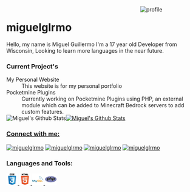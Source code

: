 <img align="right" alt="profile" width=30% src="https://scontent-ord5-1.xx.fbcdn.net/v/t1.15752-9/322153085_733872511507793_9052222155422473684_n.jpg?_nc_cat=111&ccb=1-7&_nc_sid=ae9488&_nc_ohc=F2t-p8ZI5mYAX-uYE4t&_nc_ht=scontent-ord5-1.xx&oh=03_AdSyU8fJCSFGxGHplhPytSsQS6V6IhlHoZ4aPrtVoWNhog&oe=63D77400">

<h1>miguelglrmo</h1>

<p>Hello, my name is Miguel Guillermo
I'm a 17 year old Developer from Wisconsin,
Looking to learn more languages in the near future.

<h3>Current Project's</h3>
<dl>
  <dt>My Personal Website</dt>
  <dd>This website is for my personal portfolio</dd>
  
  <dt>Pocketmine Plugins</dt>
  <dd>Currently working on Pocketmine Plugins using PHP, an external module which can be added to Minecraft Bedrock servers to add custom features.</dd>

  

<a href="https://github.com/miguelglrmo">
<img align="left" alt="Miguel's Github Stats" src="https://github-readme-stats.vercel.app/api?username=miguelglrmo&show_icons=true&theme=tokyonight" />
<img align="bottom" alt="Miguel's Github Stats" src="https://github-readme-stats.vercel.app/api/top-langs/?username=miguelglrmo&show_icons=true&theme=tokyonight"/>
 
  

<h3 align="left">Connect with me:</h3>
<p align="left">
<a href="https://dev.to/miguelglrmo" target="blank"><img align="center" src="https://raw.githubusercontent.com/rahuldkjain/github-profile-readme-generator/master/src/images/icons/Social/devto.svg" alt="miguelglrmo" height="20" width="20" /></a>
<a href="https://twitter.com/miguelglrmo" target="blank"><img align="center" src="https://raw.githubusercontent.com/rahuldkjain/github-profile-readme-generator/master/src/images/icons/Social/twitter.svg" alt="miguelglrmo" height="20" width="20" /></a>
<a href="https://stackoverflow.com/users/miguelglrmo" target="blank"><img align="center" src="https://raw.githubusercontent.com/rahuldkjain/github-profile-readme-generator/master/src/images/icons/Social/stack-overflow.svg" alt="miguelglrmo" height="20" width="20" /></a>
<a href="https://instagram.com/miguelglrmo" target="blank"><img align="center" src="https://raw.githubusercontent.com/rahuldkjain/github-profile-readme-generator/master/src/images/icons/Social/instagram.svg" alt="miguelglrmo" height="20" width="20" /></a>
</p>

<h3 align="left">Languages and Tools:</h3>
<p align="left"> <a href="https://www.w3schools.com/css/" target="_blank" rel="noreferrer"> <img src="https://raw.githubusercontent.com/devicons/devicon/master/icons/css3/css3-original-wordmark.svg" alt="css3" width="30" height="30"/> </a> <a href="https://www.w3.org/html/" target="_blank" rel="noreferrer"> <img src="https://raw.githubusercontent.com/devicons/devicon/master/icons/html5/html5-original-wordmark.svg" alt="html5" width="30" height="30"/> </a> <a href="https://www.mysql.com/" target="_blank" rel="noreferrer"> <img src="https://raw.githubusercontent.com/devicons/devicon/master/icons/mysql/mysql-original-wordmark.svg" alt="mysql" width="30" height="30"/> </a> <a  </a> <a href="https://www.php.net" target="_blank" rel="noreferrer"> <img src="https://raw.githubusercontent.com/devicons/devicon/master/icons/php/php-original.svg" alt="php" width="30" height="30"/> </a> </p>
